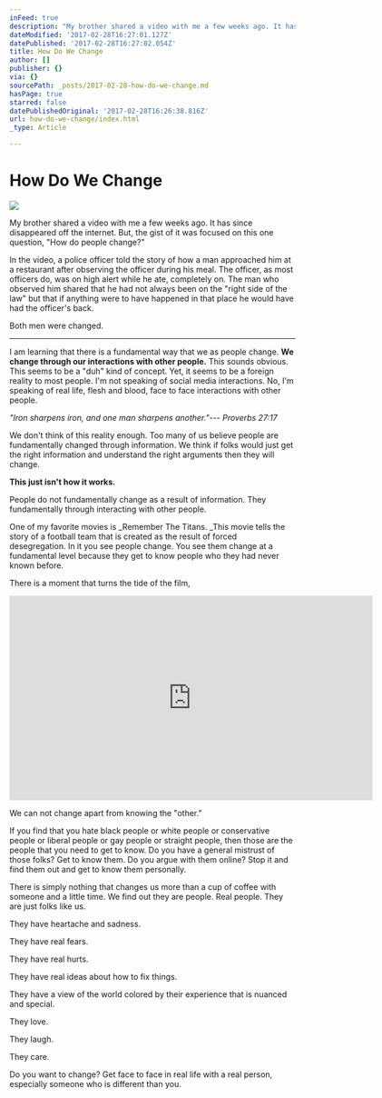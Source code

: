 ```yaml
---
inFeed: true
description: "My brother shared a video with me a few weeks ago. It has since disappeared off the internet. But, the gist of it was focused on this one question, “How do people\_change?”"
dateModified: '2017-02-28T16:27:01.127Z'
datePublished: '2017-02-28T16:27:02.054Z'
title: How Do We Change
author: []
publisher: {}
via: {}
sourcePath: _posts/2017-02-28-how-do-we-change.md
hasPage: true
starred: false
datePublishedOriginal: '2017-02-28T16:26:38.816Z'
url: how-do-we-change/index.html
_type: Article

---
```

# How Do We Change
![](https://the-grid-user-content.s3-us-west-2.amazonaws.com/c3c58692-ae36-46be-a3db-3b78a1247365.jpg)

My brother shared a video with me a few weeks ago. It has since disappeared off the internet. But, the gist of it was focused on this one question, "How do people change?"

In the video, a police officer told the story of how a man approached him at a restaurant after observing the officer during his meal. The officer, as most officers do, was on high alert while he ate, completely on. The man who observed him shared that he had not always been on the "right side of the law" but that if anything were to have happened in that place he would have had the officer's back.

Both men were changed.

---

I am learning that there is a fundamental way that we as people change. **We change through our interactions with other people.** This sounds obvious. This seems to be a "duh" kind of concept. Yet, it seems to be a foreign reality to most people. I'm not speaking of social media interactions. No, I'm speaking of real life, flesh and blood, face to face interactions with other people.

_"Iron sharpens iron, and one man sharpens another."--- Proverbs 27:17_

We don't think of this reality enough. Too many of us believe people are fundamentally changed through information. We think if folks would just get the right information and understand the right arguments then they will change.

**This just isn't how it works.**

People do not fundamentally change as a result of information. They fundamentally through interacting with other people.

One of my favorite movies is _Remember The Titans. _This movie tells the story of a football team that is created as the result of forced desegregation. In it you see people change. You see them change at a fundamental level because they get to know people who they had never known before.

There is a moment that turns the tide of the film,

<iframe src="https://cdn.embedly.com/widgets/media.html?src=https%3A%2F%2Fwww.youtube.com%2Fembed%2FuiqdA1B3_Nc%3Ffeature%3Doembed&amp;url=http%3A%2F%2Fwww.youtube.com%2Fwatch%3Fv%3DuiqdA1B3_Nc&amp;image=https%3A%2F%2Fi.ytimg.com%2Fvi%2FuiqdA1B3_Nc%2Fhqdefault.jpg&amp;key=b7d04c9b404c499eba89ee7072e1c4f7&amp;type=text%2Fhtml&amp;schema=youtube" width="640" height="360" scrolling="no" frameborder="0" allowfullscreen="" style=""></iframe>

We can not change apart from knowing the "other."

If you find that you hate black people or white people or conservative people or liberal people or gay people or straight people, then those are the people that you need to get to know. Do you have a general mistrust of those folks? Get to know them. Do you argue with them online? Stop it and find them out and get to know them personally.

There is simply nothing that changes us more than a cup of coffee with someone and a little time. We find out they are people. Real people. They are just folks like us.

They have heartache and sadness.

They have real fears.

They have real hurts.

They have real ideas about how to fix things.

They have a view of the world colored by their experience that is nuanced and special.

They love.

They laugh.

They care.

Do you want to change? Get face to face in real life with a real person, especially someone who is different than you.